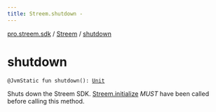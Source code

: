 ```yaml
---
title: Streem.shutdown - 
---
```


[pro.streem.sdk](../index.html) / [Streem](index.html) / [shutdown](./shutdown.html)

# shutdown

`@JvmStatic fun shutdown(): `[`Unit`](https://kotlinlang.org/api/latest/jvm/stdlib/kotlin/-unit/index.html)

Shuts down the Streem SDK. [Streem.initialize](initialize.html) *MUST* have been called before
calling this method.

